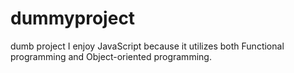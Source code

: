 # dummyproject
dumb project
I enjoy JavaScript because it utilizes both Functional programming and Object-oriented programming.